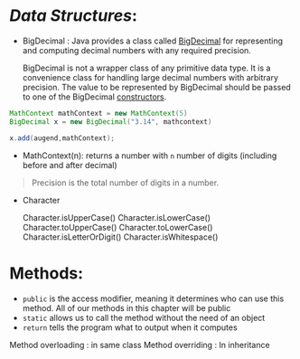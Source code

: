 
# *Data Structures*:

- BigDecimal : Java provides a class called [BigDecimal](http://docs.oracle.com/javase/7/docs/api/java/math/BigDecimal.html) for representing and computing decimal numbers with any required precision.  
  
	BigDecimal is not a wrapper class of any primitive data type. It is a convenience class for handling large decimal numbers with arbitrary precision. The value to be represented by BigDecimal should be passed to one of the BigDecimal [constructors](http://docs.oracle.com/javase/1.5.0/docs/api/java/math/BigDecimal.html#constructor_summary).

```Java
MathContext mathContext = new MathContext(5)
BigDecimal x = new BigDecimal("3.14", mathcontext)
```

```Java
x.add(augend,mathContext);
```

- MathContext(n): returns a number with `n` number of digits (including before and after decimal)

> Precision is the total number of digits in a number.

- Character 

	Character.isUpperCase()
	Character.isLowerCase()
	Character.toUpperCase()
	Character.toLowerCase()
	Character.isLetterOrDigit()
	Character.isWhitespace()


# Methods:
- `public` is the access modifier, meaning it determines who can use this method. All of our methods in this chapter will be public
- `static` allows us to call the method without the need of an object
- `return` tells the program what to output when it computes

Method overloading : in same class
Method overriding : In inheritance



